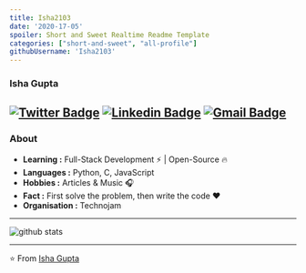 ```yaml
---
title: Isha2103
date: '2020-17-05'
spoiler: Short and Sweet Realtime Readme Template
categories: ["short-and-sweet", "all-profile"]
githubUsername: 'Isha2103'
---
```


### Isha Gupta 
[![Twitter Badge](https://img.shields.io/badge/-Isha_Gupta-1ca0f1?style=flat-square&logo=twitter&logoColor=white&link=https://twitter.com/Isha_1321)](https://twitter.com/Isha_1321)  [![Linkedin Badge](https://img.shields.io/badge/-Isha_Gupta-blue?style=flat-square&logo=Linkedin&logoColor=white&link=https://www.linkedin.com/in/ishagupta20//)](https://www.linkedin.com/in/ishagupta20/) [![Gmail Badge](https://img.shields.io/badge/-ishagupta2103@gmail.com-c14438?style=flat-square&logo=Gmail&logoColor=white&link=mailto:ishagupta2103@gmail.com)](mailto:ishagupta2103@gmail.com)
---------------------------------------------------------------------------------------------------------------------------------------------------------------------------------
### About

-  **Learning :** Full-Stack Development :zap: | Open-Source :fire:	
-  **Languages :** Python, C, JavaScript
-  **Hobbies :** Articles & Music :headphones:
-  **Fact :** First solve the problem, then write the code :heart: 
-  **Organisation :** Technojam

---------------------------------------------------------------------------------------------------------------------------------------------------------------------------------

![github stats](https://github-readme-stats.vercel.app/api?username=Isha2103&show_icons=true)

---------------------------------------------------------------------------------------------------------------------------------------------------------------------------------


⭐️ From [Isha Gupta](https://github.com/Isha2103)

